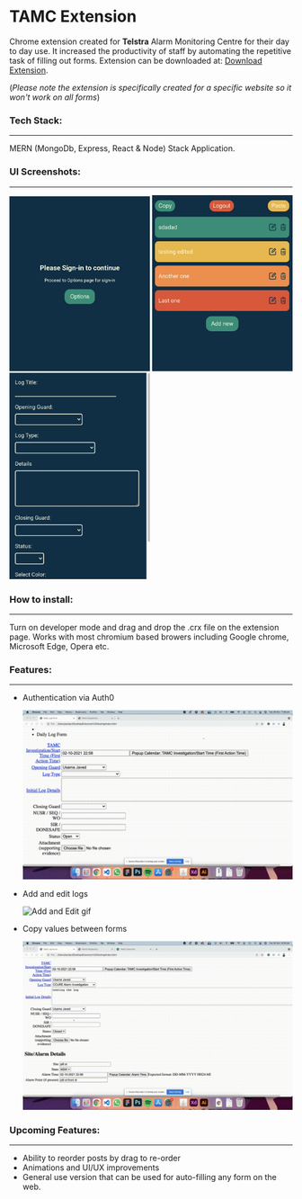# TAMC Extension

Chrome extension created for <b>Telstra</b> Alarm Monitoring Centre for their day to day use. It increased the productivity of staff by automating the repetitive task of filling out forms. Extension can be downloaded at: [Download Extension](https://drive.google.com/file/d/1zvS1Mt58XT-5KGHisGWJjdlhbPOudE0k/view?usp=sharing). <br>

(_Please note the extension is specifically created for a specific website so it won't work on all forms_)

### Tech Stack:

---

MERN (MongoDb, Express, React & Node) Stack Application.

### UI Screenshots:

---

<img src="readme-assets/Signin-prompt.jpg" width="250">
<img src="readme-assets/Homescreen.jpg" width="250">
<img src="readme-assets/addedit.jpg" width="250">

### How to install:

---

Turn on developer mode and drag and drop the .crx file on the extension page. Works with most chromium based browers including Google chrome, Microsoft Edge, Opera etc.

### Features:

---

- Authentication via Auth0

  ![Authentication gif](readme-assets/Authentication.gif)

- Add and edit logs

  ![Add and Edit gif](readme-assets/Add-and-Edit.gif)

- Copy values between forms

  ![Copy Paste gif](readme-assets/CopyPaste.gif)

### Upcoming Features:

---

- Ability to reorder posts by drag to re-order
- Animations and UI/UX improvements
- General use version that can be used for auto-filling any form on the web.
